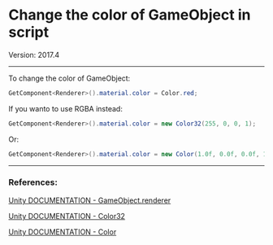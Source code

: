 # Change the color of GameObject in script

Version: 2017.4

---

To change the color of GameObject:

```.cs
GetComponent<Renderer>().material.color = Color.red;
```

If you wanto to use RGBA instead:

```.cs
GetComponent<Renderer>().material.color = new Color32(255, 0, 0, 1);
```

Or:

```.cs
GetComponent<Renderer>().material.color = new Color(1.0f, 0.0f, 0.0f, 1.0f);
```

---

### References:

[Unity DOCUMENTATION - GameObject.renderer](https://docs.unity3d.com/2017.4/Documentation/ScriptReference/GameObject-renderer.html)

[Unity DOCUMENTATION - Color32](https://docs.unity3d.com/2017.4/Documentation/ScriptReference/Color32.html)

[Unity DOCUMENTATION - Color](https://docs.unity3d.com/2017.4/Documentation/ScriptReference/Color.html)
